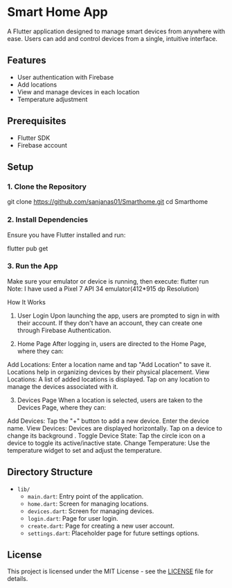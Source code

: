 # Smart Home App

A Flutter application designed to manage smart devices from anywhere with ease. Users can add and control devices from a single, intuitive interface.

## Features

- User authentication with Firebase
- Add locations
- View and manage devices in each location
- Temperature adjustment

## Prerequisites

- Flutter SDK
- Firebase account

## Setup

### 1. Clone the Repository

git clone https://github.com/sanjanas01/Smarthome.git
cd Smarthome


### 2. Install Dependencies

Ensure you have Flutter installed and run:

flutter pub get

### 3. Run the App

Make sure your emulator or device is running, then execute:
flutter run
Note: I have used a Pixel 7 API 34 emulator(412*915 dp Resolution)

How It Works
1. User Login
Upon launching the app, users are prompted to sign in with their account. If they don't have an account, they can create one through Firebase Authentication.

2. Home Page
After logging in, users are directed to the Home Page, where they can:

Add Locations: Enter a location name and tap "Add Location" to save it. Locations help in organizing devices by their physical placement.
View Locations: A list of added locations is displayed. Tap on any location to manage the devices associated with it.

3. Devices Page
When a location is selected, users are taken to the Devices Page, where they can:

Add Devices: Tap the "+" button to add a new device. Enter the device name.
View Devices: Devices are displayed horizontally. Tap on a device to change its background .
Toggle Device State: Tap the circle icon on a device to toggle its active/inactive state.
Change Temperature: Use the temperature widget to set and adjust the temperature.


## Directory Structure

- `lib/`
  - `main.dart`: Entry point of the application.
  - `home.dart`: Screen for managing locations.
  - `devices.dart`: Screen for managing devices.
  - `login.dart`: Page for user login.
  - `create.dart`: Page for creating a new user account.
  - `settings.dart`: Placeholder page for future settings options.


## License

This project is licensed under the MIT License - see the [LICENSE](LICENSE) file for details.

